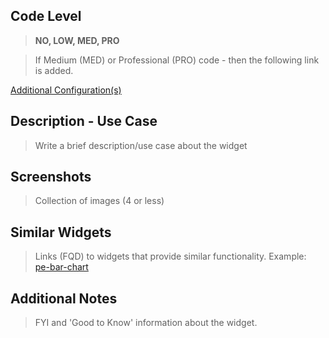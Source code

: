 ## Code Level 
> **NO, LOW, MED, PRO**

> If Medium (MED) or Professional (PRO) code - then the following link is added.

[Additional Configuration(s)](config.md)


## Description - Use Case
> Write a brief description/use case about the widget

## Screenshots
> Collection of images (4 or less)

## Similar Widgets
>Links (FQD) to widgets that provide similar functionality. Example:<br/>
[pe-bar-chart](https://github.com/platform-experience/serviceportal-widget-library/tree/master/highcharts/pe-bar-chart)

## Additional Notes 
> FYI and 'Good to Know' information about the widget.


